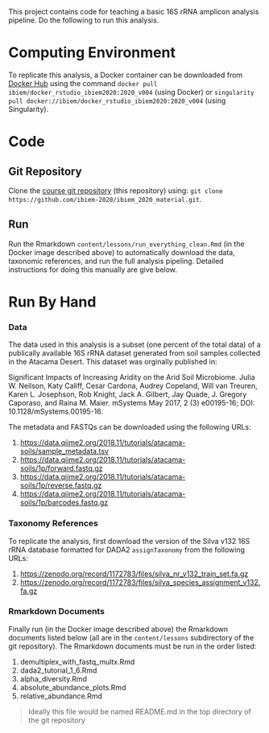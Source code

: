 This project contains code for teaching a basic 16S rRNA amplicon analysis pipeline. Do the following to run this analysis.

# Computing Environment
To replicate this analysis, a Docker container can be downloaded from [Docker Hub](https://hub.docker.com/r/ibiem/docker_rstudio_ibiem2020) using the command `docker pull ibiem/docker_rstudio_ibiem2020:2020_v004` (using Docker) or `singularity pull docker://ibiem/docker_rstudio_ibiem2020:2020_v004` (using Singularity).

# Code
## Git Repository
Clone the [course git repository](https://github.com/ibiem-2020/ibiem_2020_material) (this repository) using: `git clone https://github.com/ibiem-2020/ibiem_2020_material.git`.

## Run 
Run the Rmarkdown `content/lessons/run_everything_clean.Rmd` (in the Docker image described above) to automatically download the data, taxonomic references, and run the full analysis pipeling. Detailed instructions for doing this manually are give below.


# Run By Hand

### Data
The data used in this analysis is a subset (one percent of the total data) of a publically available 16S rRNA dataset generated from soil samples collected in the Atacama Desert. This dataset was orginally published in:

Significant Impacts of Increasing Aridity on the Arid Soil Microbiome. Julia W. Neilson, Katy Califf, Cesar Cardona, Audrey Copeland, Will van Treuren, Karen L. Josephson, Rob Knight, Jack A. Gilbert, Jay Quade, J. Gregory Caporaso, and Raina M. Maier. mSystems May 2017, 2 (3) e00195-16; DOI: 10.1128/mSystems.00195-16.

The metadata and FASTQs can be downloaded using the following URLs:

1. https://data.qiime2.org/2018.11/tutorials/atacama-soils/sample_metadata.tsv 
2. https://data.qiime2.org/2018.11/tutorials/atacama-soils/1p/forward.fastq.gz 
3. https://data.qiime2.org/2018.11/tutorials/atacama-soils/1p/reverse.fastq.gz 
4. https://data.qiime2.org/2018.11/tutorials/atacama-soils/1p/barcodes.fastq.gz

### Taxonomy References
To replicate the analysis, first download the version of the Silva v132 16S rRNA database formatted for DADA2 `assignTaxonomy` from the following URLs:

1. https://zenodo.org/record/1172783/files/silva_nr_v132_train_set.fa.gz
2. https://zenodo.org/record/1172783/files/silva_species_assignment_v132.fa.gz


### Rmarkdown Documents
Finally run (in the Docker image described above) the Rmarkdown documents listed below (all are in the `content/lessons` subdirectory of the git repository). The Rmarkdown documents must be run in the order listed:

1. demultiplex_with_fastq_multx.Rmd
2. dada2_tutorial_1_6.Rmd
3. alpha_diversity.Rmd
4. absolute_abundance_plots.Rmd
5. relative_abundance.Rmd


> Ideally this file would be named README.md in the top directory of the git repository


